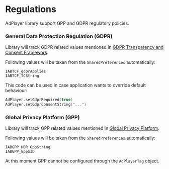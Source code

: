 # Regulations

AdPlayer library support GPP and GDPR regulatory policies.


### General Data Protection Regulation (GDPR)

Library will track GDPR related values mentioned in [GDPR Transparency and Consent Framework](https://github.com/InteractiveAdvertisingBureau/GDPR-Transparency-and-Consent-Framework/blob/master/TCFv2/IAB%20Tech%20Lab%20-%20CMP%20API%20v2.md#in-app-details).

Following values will be taken from the `SharedPreferences` automatically:
```
IABTCF_gdprApplies
IABTCF_TCString
```

This code can be used in case application wants to override default behaviour:
```kotlin
AdPlayer.setGdprRequired(true)
AdPlayer.setGdprConsentString("...")
```



### Global Privacy Platform (GPP)

Library will track GPP related values mentioned in [Global Privacy Platform](https://github.com/InteractiveAdvertisingBureau/Global-Privacy-Platform/blob/main/Core/CMP%20API%20Specification.md#in-app-details).

Following values will be taken from the `SharedPreferences` automatically:
```
IABGPP_HDR_GppString
IABGPP_GppSID
```

At this moment GPP cannot be configured through the `AdPlayerTag` object.
